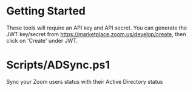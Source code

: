 # Getting Started
These tools will require an API key and API secret. You can generate the JWT key/secret from https://marketplace.zoom.us/develop/create, then click on 'Create' under JWT.

# Scripts/ADSync.ps1
Sync your Zoom users status with their Active Directory status
